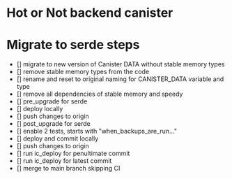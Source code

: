 # Hot or Not backend canister

# Migrate to serde steps

- [] migrate to new version of Canister DATA without stable memory types
- [] remove stable memory types from the code
- [] rename and reset to original naming for CANISTER_DATA variable and type
- [] remove all dependencies of stable memory and speedy
- [] pre_upgrade for serde
- [] deploy locally
- [] push changes to origin
- [] post_upgrade for serde
- [] enable 2 tests, starts with "when_backups_are_run..."
- [] deploy and commit locally
- [] push changes to origin
- [] run ic_deploy for penultimate commit
- [] run ic_deploy for latest commit
- [] merge to main branch skipping CI
